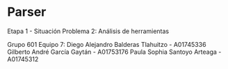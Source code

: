 # Parser

Etapa 1 - Situación Problema 2: Análisis de herramientas
 
Grupo 601
Equipo 7:
Diego Alejandro Balderas Tlahuitzo - A01745336
Gilberto André García Gaytán - A01753176
Paula Sophia Santoyo Arteaga - A01745312
